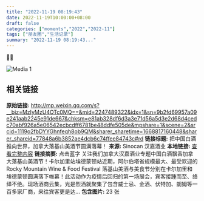 ```yaml
---
title: "2022-11-19 08:19:43"
date: 2022-11-19T10:00:00+08:00
draft: false
categories: ["moments","2022","2022-11"]
tags: ["朋友圈","生活记录"]
summary: "2022-11-19 08:19:43..."
---
```


🤩🤩

![Media 1](/Moments/photos/2022-11-19/202211190819430.jpg)

## 相关链接

**原始链接:** http://mp.weixin.qq.com/s?__biz=MzIyMzU4OTc0MQ==&mid=2247489322&idx=1&sn=9b2fd69957a09e241aab2245e91de667&chksm=e81ab328df6d3a3e71d56a5d3e2d68d4cedc70abf926a5e06542ecbcdff6781be48ddfe505de&mpshare=1&scene=2&srcid=1119o2fbDYYGhnfeqh8ob9QM&sharer_sharetime=1668817160448&sharer_shareid=77848a6b3852ae4dcb6c74ffee84743c#rd
**链接标题:** 把中国白酒推向世界，加拿大落基山美酒节圆满落幕！
**来源:** Sinocan 汉嘉酒业
**本地链接:** [查看完整内容](/link_content/2022/11/2022-11-19/link_content/)
**链接摘要:** 点击蓝字 关注我们加拿大汉嘉酒业专题中国白酒飘香加拿大落基山美酒节！卡尔加里站埃德蒙顿站近期，阿尔伯塔省规模最大、最受欢迎的Rocky Mountain Wine & Food Festival 落基山美酒与美食节分别在卡尔加里和埃德蒙顿圆满落下帷幕！此活动作为疫情后回归的第一场展会，宾客接踵而至、络绎不绝。现场酒商云集，光是烈酒就聚集了包含威士忌、金酒、伏特加、朗姆等一百多家厂商，来往宾客更是达...
**包含图片:** 23 张

